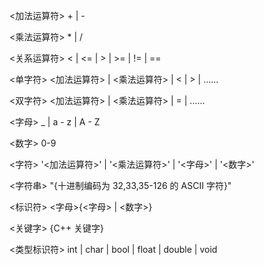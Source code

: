 <加法运算符> + | -

<乘法运算符> * | /

<关系运算符> < | <= | > | >= | != | ==

<单字符> <加法运算符> | <乘法运算符> | < | > | ......

<双字符> <加法运算符> | <乘法运算符> | = | ......

<字母> _ | a - z | A - Z

<数字> 0-9

<字符> '<加法运算符>' | '<乘法运算符>' | '<字母>' | '<数字>'

<字符串> "{十进制编码为 32,33,35-126 的 ASCII 字符}"

<标识符> <字母>{<字母> | <数字>}

<关键字> {C++ 关键字}

<类型标识符> int | char | bool | float | double | void



